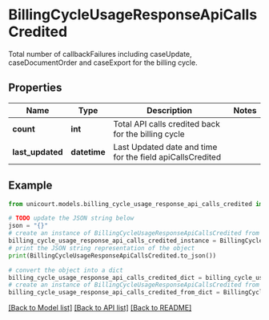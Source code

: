 # BillingCycleUsageResponseApiCallsCredited

Total number of callbackFailures including caseUpdate, caseDocumentOrder and caseExport for the billing cycle.

## Properties

Name | Type | Description | Notes
------------ | ------------- | ------------- | -------------
**count** | **int** | Total API calls credited back for the billing cycle | 
**last_updated** | **datetime** | Last Updated date and time for the field apiCallsCredited | 

## Example

```python
from unicourt.models.billing_cycle_usage_response_api_calls_credited import BillingCycleUsageResponseApiCallsCredited

# TODO update the JSON string below
json = "{}"
# create an instance of BillingCycleUsageResponseApiCallsCredited from a JSON string
billing_cycle_usage_response_api_calls_credited_instance = BillingCycleUsageResponseApiCallsCredited.from_json(json)
# print the JSON string representation of the object
print(BillingCycleUsageResponseApiCallsCredited.to_json())

# convert the object into a dict
billing_cycle_usage_response_api_calls_credited_dict = billing_cycle_usage_response_api_calls_credited_instance.to_dict()
# create an instance of BillingCycleUsageResponseApiCallsCredited from a dict
billing_cycle_usage_response_api_calls_credited_from_dict = BillingCycleUsageResponseApiCallsCredited.from_dict(billing_cycle_usage_response_api_calls_credited_dict)
```
[[Back to Model list]](../README.md#documentation-for-models) [[Back to API list]](../README.md#documentation-for-api-endpoints) [[Back to README]](../README.md)


